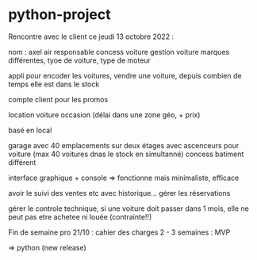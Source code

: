 # python-project

Rencontre avec le client ce jeudi 13 octobre 2022 :

nom : axel air 
responsable concess voiture 
gestion voiture 
marques différentes, tyoe de voiture, type de moteur

appli pour encoder les voitures, vendre une voiture, depuis combien de temps elle est dans le stock

compte client pour les promos

location voiture occasion (délai dans une zone géo, + prix)

basé en local 

garage avec 40 emplacements sur deux étages avec ascenceurs pour voiture (max 40 voitures dnas le stock en simultanné)
concess batiment différent

interface graphique + console => fonctionne mais minimaliste, efficace

avoir le suivi des ventes etc avec historique...
gérer les réservations

gérer le controle technique, si une voiture doit passer dans 1 mois, elle ne peut pas etre achetee ni louée (contrainte!!)


Fin de semaine pro 21/10 : cahier des charges 
2 - 3 semaines : MVP

=> python (new release)
